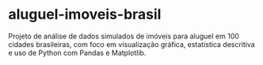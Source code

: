# aluguel-imoveis-brasil
Projeto de análise de dados simulados de imóveis para aluguel em 100 cidades brasileiras, com foco em visualização gráfica, estatística descritiva e uso de Python com Pandas e Matplotlib.
